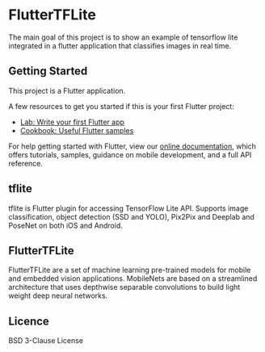 

# FlutterTFLite
The main goal of this project is to show an example of tensorflow lite integrated in a flutter application that classifies images in real time.

## Getting Started

This project is a Flutter application.

A few resources to get you started if this is your first Flutter project:

- [Lab: Write your first Flutter app](https://flutter.dev/docs/get-started/codelab)
- [Cookbook: Useful Flutter samples](https://flutter.dev/docs/cookbook)

For help getting started with Flutter, view our
[online documentation](https://flutter.dev/docs), which offers tutorials,
samples, guidance on mobile development, and a full API reference.

## tflite
tflite is Flutter plugin for accessing TensorFlow Lite API. Supports image classification, object detection (SSD and YOLO), Pix2Pix and Deeplab and PoseNet on both iOS and Android.

## FlutterTFLite
FlutterTFLite are a set of machine learning pre-trained models for mobile and embedded vision applications. MobileNets
are based on a streamlined architecture that uses depthwise separable convolutions to build light weight deep
neural networks.

## Licence
BSD 3-Clause License
